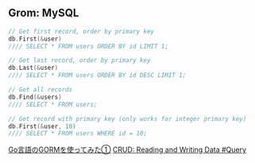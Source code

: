 ## Grom: MySQL

```go
// Get first record, order by primary key
db.First(&user)
//// SELECT * FROM users ORDER BY id LIMIT 1;

// Get last record, order by primary key
db.Last(&user)
//// SELECT * FROM users ORDER BY id DESC LIMIT 1;

// Get all records
db.Find(&users)
//// SELECT * FROM users;

// Get record with primary key (only works for integer primary key)
db.First(&user, 10)
//// SELECT * FROM users WHERE id = 10;
```

[Go言語のGORMを使ってみた①](https://qiita.com/gorilla0513/items/27cd34433a48fc8b65db)
[CRUD: Reading and Writing Data #Query](http://jinzhu.me/gorm/crud.html#query)
